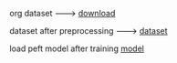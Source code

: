 org dataset ---> [download](https://www.dropbox.com/scl/fi/ln64xjqlwd4665u9sp2bq/Full_Dataset.rar?rlkey=g5aa4zefy2xpj98n3x8ihjcp2&st=bg907w5p&dl=0) 

dataset after preprocessing ---> [dataset](https://huggingface.co/datasets/MVesalA/Persian-NER-GUI-Classification) 

load peft model after training [model](https://huggingface.co/MVesalA/peft-NER-existenceCLS-HooshvareLab)
